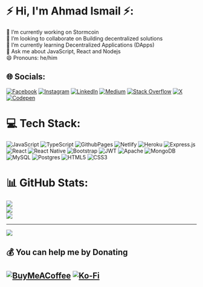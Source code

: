 # ⚡️ Hi, I'm Ahmad Ismail ⚡️:
🔭 I’m currently working on Stormcoin<br>👯 I’m looking to collaborate on Building decentralized solutions <br>🌱 I’m currently learning Decentralized Applications (DApps)<br>💬 Ask me about JavaScript, React and Nodejs<br>😄 Pronouns: he/him


## 🌐 Socials:
[![Facebook](https://img.shields.io/badge/Facebook-%231877F2.svg?logo=Facebook&logoColor=white)]([https://facebook.com/Ahmad](https://www.facebook.com/profile.php?id=100029035925497&mibextid=ZbWKwL)) [![Instagram](https://img.shields.io/badge/Instagram-%23E4405F.svg?logo=Instagram&logoColor=white)](https://www.instagram.com/aiialpha1?igsh=MWlscTd0amhwcnNpNA==) [![LinkedIn](https://img.shields.io/badge/LinkedIn-%230077B5.svg?logo=linkedin&logoColor=white)](https://linkedin.com/in/aiialpha) [![Medium](https://img.shields.io/badge/Medium-12100E?logo=medium&logoColor=white)](https://medium.com/@aiialpha) [![Stack Overflow](https://img.shields.io/badge/-Stackoverflow-FE7A16?logo=stack-overflow&logoColor=white)](https://stackoverflow.com/users/16018879) [![X](https://img.shields.io/badge/X-black.svg?logo=X&logoColor=white)](https://x.com/Aiialpha1) [![Codepen](https://img.shields.io/badge/Codepen-000000?style=for-the-badge&logo=codepen&logoColor=white)](https://codepen.io/Aiialpha) 

# 💻 Tech Stack:
![JavaScript](https://img.shields.io/badge/javascript-%23323330.svg?style=for-the-badge&logo=javascript&logoColor=%23F7DF1E) ![TypeScript](https://img.shields.io/badge/typescript-%23007ACC.svg?style=for-the-badge&logo=typescript&logoColor=white) ![GithubPages](https://img.shields.io/badge/github%20pages-121013?style=for-the-badge&logo=github&logoColor=white) ![Netlify](https://img.shields.io/badge/netlify-%23000000.svg?style=for-the-badge&logo=netlify&logoColor=#00C7B7) ![Heroku](https://img.shields.io/badge/heroku-%23430098.svg?style=for-the-badge&logo=heroku&logoColor=white) ![Express.js](https://img.shields.io/badge/express.js-%23404d59.svg?style=for-the-badge&logo=express&logoColor=%2361DAFB) ![React](https://img.shields.io/badge/react-%2320232a.svg?style=for-the-badge&logo=react&logoColor=%2361DAFB) ![React Native](https://img.shields.io/badge/react_native-%2320232a.svg?style=for-the-badge&logo=react&logoColor=%2361DAFB) ![Bootstrap](https://img.shields.io/badge/bootstrap-%238511FA.svg?style=for-the-badge&logo=bootstrap&logoColor=white) ![JWT](https://img.shields.io/badge/JWT-black?style=for-the-badge&logo=JSON%20web%20tokens) ![Apache](https://img.shields.io/badge/apache-%23D42029.svg?style=for-the-badge&logo=apache&logoColor=white) ![MongoDB](https://img.shields.io/badge/MongoDB-%234ea94b.svg?style=for-the-badge&logo=mongodb&logoColor=white) ![MySQL](https://img.shields.io/badge/mysql-4479A1.svg?style=for-the-badge&logo=mysql&logoColor=white) ![Postgres](https://img.shields.io/badge/postgres-%23316192.svg?style=for-the-badge&logo=postgresql&logoColor=white) ![HTML5](https://img.shields.io/badge/html5-%23E34F26.svg?style=for-the-badge&logo=html5&logoColor=white) ![CSS3](https://img.shields.io/badge/css3-%231572B6.svg?style=for-the-badge&logo=css3&logoColor=white)
# 📊 GitHub Stats:
![](https://github-readme-stats.vercel.app/api?username=aiialpha&theme=radical&show_icons=true&hide_border=true&count_private=true)<br/>
![](https://github-readme-streak-stats.herokuapp.com/?user=aiialpha&theme=radical&hide_border=false)<br/>
![](https://github-readme-stats.vercel.app/api/top-langs/?username=aiialpha&theme=radical&hide_border=false&include_all_commits=true&count_private=true&layout=compact)

---
[![](https://visitcount.itsvg.in/api?id=aiialpha&icon=0&color=0)](https://visitcount.itsvg.in)

  ## 💰 You can help me by Donating
 ## [![BuyMeACoffee](https://img.shields.io/badge/Buy%20Me%20a%20Coffee-ffdd00?style=for-the-badge&logo=buy-me-a-coffee&logoColor=black)](https://buymeacoffee.com/aiialpha) [![Ko-Fi](https://img.shields.io/badge/Ko--fi-F16061?style=for-the-badge&logo=ko-fi&logoColor=white)](https://ko-fi.com/aiialpha) 

  
<!-- Proudly created with GPRM ( https://gprm.itsvg.in ) -->
